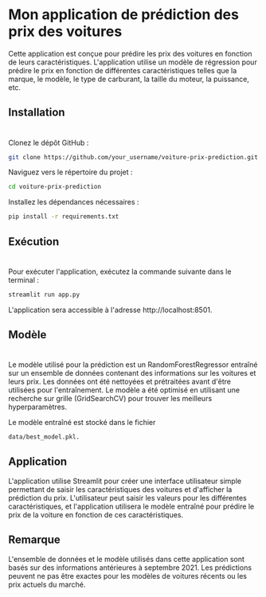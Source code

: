 # Mon application de prédiction des prix des voitures

Cette application est conçue pour prédire les prix des voitures en fonction de leurs caractéristiques. L'application utilise un modèle de régression pour prédire le prix en fonction de différentes caractéristiques telles que la marque, le modèle, le type de carburant, la taille du moteur, la puissance, etc.

## Installation
#
Clonez le dépôt GitHub :
```bash
git clone https://github.com/your_username/voiture-prix-prediction.git
```
Naviguez vers le répertoire du projet :

```bash
cd voiture-prix-prediction
```

Installez les dépendances nécessaires :

```bash
pip install -r requirements.txt
```
## Exécution
#
Pour exécuter l'application, exécutez la commande suivante dans le terminal :

```bash
streamlit run app.py
```
L'application sera accessible à l'adresse http://localhost:8501.

## Modèle
#
Le modèle utilisé pour la prédiction est un RandomForestRegressor entraîné sur un ensemble de données contenant des informations sur les voitures et leurs prix. Les données ont été nettoyées et prétraitées avant d'être utilisées pour l'entraînement. Le modèle a été optimisé en utilisant une recherche sur grille (GridSearchCV) pour trouver les meilleurs hyperparamètres.

Le modèle entraîné est stocké dans le fichier 
```bash 
data/best_model.pkl. 
```

## Application
L'application utilise Streamlit pour créer une interface utilisateur simple permettant de saisir les caractéristiques des voitures et d'afficher la prédiction du prix. L'utilisateur peut saisir les valeurs pour les différentes caractéristiques, et l'application utilisera le modèle entraîné pour prédire le prix de la voiture en fonction de ces caractéristiques.

## Remarque
L'ensemble de données et le modèle utilisés dans cette application sont basés sur des informations antérieures à septembre 2021. Les prédictions peuvent ne pas être exactes pour les modèles de voitures récents ou les prix actuels du marché.